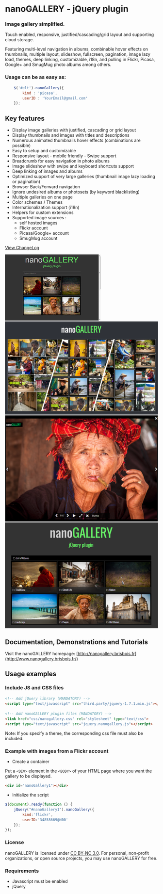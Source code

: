 nanoGALLERY - jQuery plugin 
===========

### Image gallery simplified.

Touch enabled, responsive, justified/cascading/grid layout and supporting cloud storage.

Featuring multi-level navigation in albums, combinable hover effects on thumbnails, multiple layout, slideshow, fullscreen, pagination, image lazy load, themes, deep linking, customizable, i18n, and pulling in Flickr, Picasa, Google+ and SmugMug photo albums among others.


### Usage can be as easy as: 
```js
	$('#elt').nanoGallery({
		kind : 'picasa',
		userID : 'YourEmail@gmail.com'
	});
```


Key features
--------
- Display image galleries with justified, cascading or grid layout
- Display thumbnails and images with titles and descriptions
- Numerous animated thumbnails hover effects (combinations are possible)
- Easy to setup and customizable
- Responsive layout - mobile friendly - Swipe support
- Breadcrumb for easy navigation in photo albums
- Image slideshow with swipe and keyboard shortcuts support
- Deep linking of images and albums
- Optimized support of very large galleries (thumbnail image lazy loading or pagination)
- Browser Back/Forward navigation
- Ignore undesired albums or photosets (by keyword blacklisting)
- Multiple galleries on one page
- Color schemes / Themes
- Internationalization support (i18n)
- Helpers for custom extensions
- Supported image sources :
  * self hosted images
  * Flickr account
  * Picasa/Google+ account
  * SmugMug account

[View ChangeLog](/changelog.md)


![Animation](/doc/nanoGALLERY4_demo.gif?raw=true "Animation")
![Screenshot1](/doc/nanogallery_screenshot.png?raw=true "Screenshot1")
![Screenshot2](/doc/nanoGALLERY4_screenshot7.png?raw=true "Screenshot2")
![Screenshot1](/doc/nanoGALLERY4_screenshot1a.png?raw=true "Screenshot3")

  
Documentation, Demonstrations and Tutorials
-------------

Visit the nanoGALLERY homepage: [http://nanogallery.brisbois.fr](http://www.nanogallery.brisbois.fr/)



Usage examples
-----


### Include JS and CSS files


``` HTML
<!-- Add jQuery library (MANDATORY) -->
<script type="text/javascript" src="third.party/jquery-1.7.1.min.js"></script> 

<!-- Add nanoGALLERY plugin files (MANDATORY) -->
<link href="css/nanogallery.css" rel="stylesheet" type="text/css">
<script type="text/javascript" src="jquery.nanogallery.js"></script>
```

Note: If you specify a theme, the corresponding css file must also be included.

### Example with images from a Flickr account

* Create a container

Put a ```<DIV>``` element in the ```<BODY>``` of your HTML page where you want the gallery to be displayed.

```html
<div id="nanoGallery1"></div>
```

* Initialize the script

```js
$(document).ready(function () {
	jQuery("#nanoGallery1").nanoGallery({
		kind:'flickr',
		userID:'34858669@N00'
	});
});
```



### License

nanoGALLERY is licensed under [CC BY-NC 3.0](http://creativecommons.org/licenses/by-nc/3.0/).
For personal, non-profit organizations, or open source projects, you may use nanoGALLERY for free.



### Requirements
* Javascript must be enabled
* jQuery

